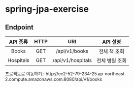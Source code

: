 # spring-jpa-exercise

## Endpoint
|API 종류|HTTP|URI|API 설명|
|:-----:|:------------------:|:-----------------------------:|:-----------------------------:|
| Books | GET | /api/v1/books | 전체 책 조회 |
| Hospitals | GET | /api/v1/hospitals | 전체 병원 조회 |

<div>
  프로젝트로 이동하기 : http://ec2-52-79-234-25.ap-northeast-2.compute.amazonaws.com:8080/api/v1/books
</div>
